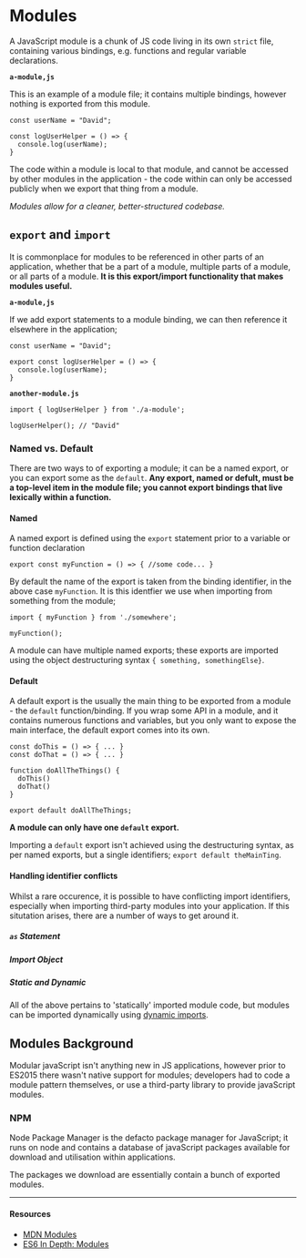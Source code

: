 # Modules

A JavaScript module is a chunk of JS code living in its own `strict` file, containing various bindings, e.g. functions and regular variable declarations.

**`a-module,js`**

This is an example of a module file; it contains multiple bindings, however nothing is exported from this module.

```
const userName = "David";

const logUserHelper = () => {
  console.log(userName);
}
```

The code within a module is local to that module, and cannot be accessed by other modules in the application - the code within can only be accessed publicly when we export that thing from a module.

_Modules allow for a cleaner, better-structured codebase._

## `export` and `import`

It is commonplace for modules to be referenced in other parts of an application, whether that be a part of a module, multiple parts of a module, or all parts of a module. **It is this export/import functionality that makes modules useful.**

**`a-module,js`**

If we add export statements to a module binding, we can then reference it elsewhere in the application;

```
const userName = "David";

export const logUserHelper = () => {
  console.log(userName);
}
```

**`another-module.js`**

```
import { logUserHelper } from './a-module';

logUserHelper(); // "David"
```

### Named vs. Default

There are two ways to of exporting a module; it can be a named export, or you can export some as the `default`. **Any export, named or defult, must be a top-level item in the module file; you cannot export bindings that live lexically within a function.**

#### Named

A named export is defined using the `export` statement prior to a variable or function declaration

```
export const myFunction = () => { //some code... }
```

By default the name of the export is taken from the binding identifier, in the above case `myFunction`. It is this identfier we use when importing from something from the module;

```
import { myFunction } from './somewhere';

myFunction();
```

A module can have multiple named exports; these exports are imported using the object destructuring syntax `{ something, somethingElse}`.

#### Default

A default export is the usually the main thing to be exported from a module - the `default` function/binding. If you wrap some API in a module, and it contains numerous functions and variables, but you only want to expose the main interface, the default export comes into its own.

```
const doThis = () => { ... }
const doThat = () => { ... }

function doAllTheThings() {
  doThis()
  doThat()
}

export default doAllTheThings;

```

**A module can only have one `default` export.**

Importing a `default` export isn't achieved using the destructuring syntax, as per named exports, but a single identifiers; `export default theMainTing`.

#### Handling identifier conflicts

Whilst a rare occurence, it is possible to have conflicting import identifiers, especially when importing third-party modules into your application. If this situtation arises, there are a number of ways to get around it.

##### `as` Statement

##### Import Object

##### Static and Dynamic

All of the above pertains to 'statically' imported module code, but modules can be imported dynamically using [dynamic imports](dynamic-module-loading).

## **Modules Background**

Modular javaScript isn't anything new in JS applications, however prior to ES2015 there wasn't native support for modules; developers had to code a module pattern themselves, or use a third-party library to provide javaScript modules.

### NPM

Node Package Manager is the defacto package manager for JavaScript; it runs on node and contains a database of javaScript packages available for download and utilisation within applications.

The packages we download are essentially contain a bunch of exported modules.

---

#### Resources

- [MDN Modules](https://developer.mozilla.org/en-US/docs/Web/JavaScript/Guide/Modules)
- [ES6 In Depth: Modules](https://hacks.mozilla.org/2015/08/es6-in-depth-modules/)
